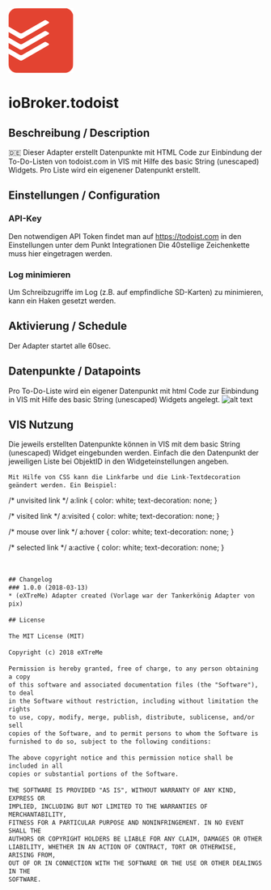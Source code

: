 ![Logo](admin/todoist.png)
# ioBroker.todoist

## Beschreibung / Description
:de: Dieser Adapter erstellt Datenpunkte mit HTML Code zur Einbindung der To-Do-Listen von todoist.com in VIS mit Hilfe des basic String (unescaped) Widgets. Pro Liste wird ein eigenener Datenpunkt erstellt.

## Einstellungen / Configuration
### API-Key
Den notwendigen API Token findet man auf https://todoist.com in den Einstellungen unter dem Punkt Integrationen Die 40stellige Zeichenkette muss hier eingetragen werden.

### Log minimieren
Um Schreibzugriffe im Log (z.B. auf empfindliche SD-Karten) zu minimieren, kann ein Haken gesetzt werden.

## Aktivierung / Schedule
Der Adapter startet alle 60sec. 

##  Datenpunkte / Datapoints
Pro To-Do-Liste wird ein eigener Datenpunkt mit html Code zur Einbindung in VIS mit Hilfe des basic String (unescaped) Widgets angelegt.
![alt text](todoscriptobjects.png "Datenpunkte")


## VIS Nutzung
Die jeweils erstellten Datenpunkte können in VIS mit dem basic String (unescaped) Widget eingebunden werden. Einfach die den Datenpunkt der jeweiligen Liste bei ObjektID in den Widgeteinstellungen angeben.
```
Mit Hilfe von CSS kann die Linkfarbe und die Link-Textdecoration geändert werden. Ein Beispiel:
```

 /* unvisited link */
a:link {
    color: white;
    text-decoration: none;
}

/* visited link */
a:visited {
    color: white;
    text-decoration: none;
}

/* mouse over link */
a:hover {
    color: white;
    text-decoration: none;
}

/* selected link */
a:active {
    color: white;
    text-decoration: none;
} 
```


## Changelog
### 1.0.0 (2018-03-13)
* (eXTreMe) Adapter created (Vorlage war der Tankerkönig Adapter von pix)

## License

The MIT License (MIT)

Copyright (c) 2018 eXTreMe

Permission is hereby granted, free of charge, to any person obtaining a copy
of this software and associated documentation files (the "Software"), to deal
in the Software without restriction, including without limitation the rights
to use, copy, modify, merge, publish, distribute, sublicense, and/or sell
copies of the Software, and to permit persons to whom the Software is
furnished to do so, subject to the following conditions:

The above copyright notice and this permission notice shall be included in all
copies or substantial portions of the Software.

THE SOFTWARE IS PROVIDED "AS IS", WITHOUT WARRANTY OF ANY KIND, EXPRESS OR
IMPLIED, INCLUDING BUT NOT LIMITED TO THE WARRANTIES OF MERCHANTABILITY,
FITNESS FOR A PARTICULAR PURPOSE AND NONINFRINGEMENT. IN NO EVENT SHALL THE
AUTHORS OR COPYRIGHT HOLDERS BE LIABLE FOR ANY CLAIM, DAMAGES OR OTHER
LIABILITY, WHETHER IN AN ACTION OF CONTRACT, TORT OR OTHERWISE, ARISING FROM,
OUT OF OR IN CONNECTION WITH THE SOFTWARE OR THE USE OR OTHER DEALINGS IN THE
SOFTWARE.
